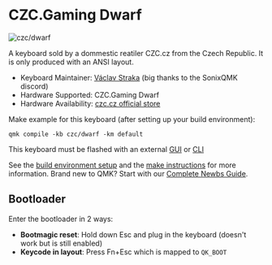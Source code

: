 # CZC.Gaming Dwarf

![czc/dwarf](https://i.imgur.com/AV2fSoy.png)

A keyboard sold by a dommestic reatiler CZC.cz from the Czech Republic. It is only produced with an ANSI layout.

* Keyboard Maintainer: [Václav Straka](https://github.com/Vesek) (big thanks to the SonixQMK discord)
* Hardware Supported: CZC.Gaming Dwarf
* Hardware Availability: [czc.cz official store](https://www.czc.cz/czc-gaming-dwarf-herni-klavesnice-kailh-red-cz/288631/produkt)

Make example for this keyboard (after setting up your build environment):

    qmk compile -kb czc/dwarf -km default

This keyboard must be flashed with an external [GUI](https://github.com/SonixQMK/sonix-flasher) or [CLI](https://github.com/SonixQMK/SonixFlasherC)

See the [build environment setup](https://docs.qmk.fm/#/getting_started_build_tools) and the [make instructions](https://docs.qmk.fm/#/getting_started_make_guide) for more information. Brand new to QMK? Start with our [Complete Newbs Guide](https://docs.qmk.fm/#/newbs).

## Bootloader

Enter the bootloader in 2 ways:

* **Bootmagic reset**: Hold down Esc and plug in the keyboard (doesn't work but is still enabled)
* **Keycode in layout**: Press Fn+Esc which is mapped to `QK_BOOT`

